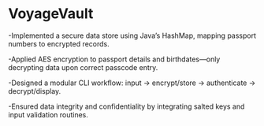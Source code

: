 # VoyageVault
-Implemented a secure data store using Java’s HashMap, mapping passport numbers to encrypted records.

-Applied AES encryption to passport details and birthdates—only decrypting data upon correct passcode entry.

-Designed a modular CLI workflow: input → encrypt/store → authenticate → decrypt/display.

-Ensured data integrity and confidentiality by integrating salted keys and input validation routines.

